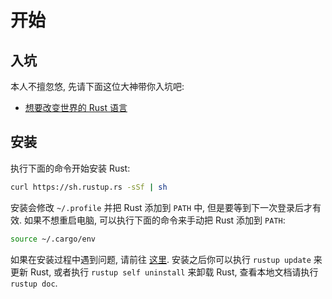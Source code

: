 # 开始


## 入坑

本人不擅忽悠, 先请下面这位大神带你入坑吧:

* <a href="https://www.infoq.cn/article/Uugi_eIJusEka1aSPmQM" target="_blank">
    想要改变世界的 Rust 语言</a>


## 安装

执行下面的命令开始安装 Rust:

```sh
curl https://sh.rustup.rs -sSf | sh
```

安装会修改 `~/.profile` 并把 Rust 添加到 `PATH` 中, 但是要等到下一次登录后才有效. 如果不想重启电脑,
可以执行下面的命令来手动把 Rust 添加到 `PATH`:

```sh
source ~/.cargo/env
```

如果在安装过程中遇到问题, 请前往 <a href="https://www.rust-lang.org/zh-CN/tools/install"
target="_blank">这里</a>. 安装之后你可以执行 `rustup update` 来更新 Rust, 或者执行 `rustup self
uninstall` 来卸载 Rust, 查看本地文档请执行 `rustup doc`.
